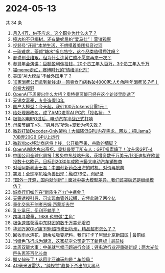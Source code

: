 # 2024-05-13

共 34 条

<!-- BEGIN 36KR -->
<!-- 最后更新时间 2024-05-13 01:00:54 +0800 -->
1. [月入4万，供不应求，这个职业为什么火了？](https://36kr.com/p/2772207803448326)
1. [擦边的不只椰树，还有酸奶届的“爱马仕”｜营销观察](https://36kr.com/p/2772348491512578)
1. [视频号“开闸”本地生活，不想摸着美团抖音过河](https://36kr.com/p/2771659537136644)
1. [一碗难求，茶颜“糖水”多店售空，这个品类值得押注吗？](https://36kr.com/p/2772261514033927)
1. [都说创业维艰，但为什么连黄仁勋不愿意再来一次？](https://36kr.com/p/2569218347623815)
1. [参哥年会演讲：巨额盈利像捡钱，20个员工年入百万，3个员工年入千万](https://36kr.com/p/2771641665944320)
1. [猫meme走红，赛博时代的“情绪消化剂”](https://36kr.com/p/2771561655220996)
1. [美国“AI大模型”不给外国用了？](https://36kr.com/p/2771373136018435)
1. [10家消费公司拿到新钱;赵一鸣零食门店数破4000家;人均咖啡年消费16.7杯丨创投大视野](https://36kr.com/p/2769697241627398)
1. [OpenAI下周要出什么大招？奥特曼可能已经在这个访谈里剧透了](https://36kr.com/p/2772301165231113)
1. [无锡女富豪，专业造假10年](https://36kr.com/p/2771567090665220)
1. [国产大模型：今天起，我们100万tokens只需1元！](https://36kr.com/p/2771542856268551)
1. [给处理器改名，成了AMD进军AI PC的「投名状」？](https://36kr.com/p/2771452794226436)
1. [极氪闪电IPO过后，电动汽车冷战正式打响](https://36kr.com/p/2771704449284864)
1. [母亲节翻车×3，“男月亮”听劝+宠粉为何失效？](https://36kr.com/p/2772141553990403)
1. [微软打破Decoder-Only架构！大幅降低GPU内存需求，网友：把Llama3 70B弄20GB GPU上运行](https://36kr.com/p/2771543051008775)
1. [微软Xbox移动商店将上线，公开撬苹果、谷歌的墙脚？](https://36kr.com/p/2771450482446985)
1. [OpenAI抓内鬼出奇招，奥特曼耍了所有人：GPT搜索鸽了！改升级GPT-4](https://36kr.com/p/2771542360980480)
1. [中国公司全球化周报 | 极兔中东战略升级，获增资数千万美元/​比亚迪拟在欧盟投数十亿欧元，目标到2030年成欧洲最大电动汽车销售商](https://36kr.com/p/2771397990267908)
1. [对话阿斯利康王磊：中国创新药企出海的时机、对价与航向](https://36kr.com/p/2772534339910407)
1. [突发！全球罕见独角兽出现：融资76亿，创纪录](https://36kr.com/p/2771443956972552)
1. [“国外一开源，国内就创新”！面对中美大模型差异，我们该突破还是继续模仿？](https://36kr.com/p/2772311022681088)
1. [城商行们如何在“新质生产力”中掘金？](https://36kr.com/p/2771624351136518)
1. [无需透视引导、可实现血管外起搏，它凭此融了两个亿](https://36kr.com/p/2772181628451849)
1. [量化交易开创者吉姆·西蒙斯去世](https://36kr.com/p/2771537101519621)
1. [乳业承压，伊利不躺平？](https://36kr.com/p/2771622211795713)
1. [跨境寻增量，1688 也想做“主角”](https://36kr.com/p/2771493481154310)
1. [极兔速递获得中东财团的数千万美元增资](https://36kr.com/p/2772338499074821)
1. [华润万家Ole’旗下Blt超市撤出杭州，精品超市怎么了？](https://36kr.com/p/2771716130241284)
1. [回收雨水浇花，厨余垃圾变肥料，我们打卡了阿里北京新园区 | 最前线](https://36kr.com/p/2772608233962240)
1. [当绿色飞行成为潮流，这家航空公司定下了新目标 | 最前线](https://36kr.com/p/2772766501747720)
1. [本周双碳大事：中美就气候问题进行会谈；锂电池行业迎重磅新规；两大光伏巨头再签百亿长单](https://36kr.com/p/2772803275078409)
1. [腿又伸长了！这回比亚迪玩的是 “ 车险局 ”](https://36kr.com/p/2771619318627078)
1. [4D毫米波雷达，“纯视觉”趋势下杀出的大黑马](https://36kr.com/p/2771561491174022)
<!-- END 36KR -->